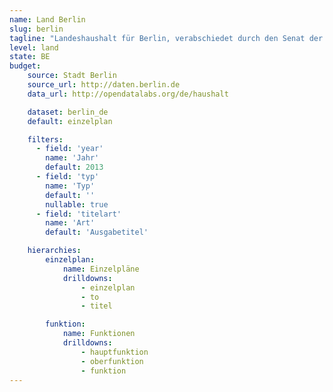 ```yaml
---
name: Land Berlin
slug: berlin
tagline: "Landeshaushalt für Berlin, verabschiedet durch den Senat der Stadt Berlin."
level: land
state: BE
budget:
    source: Stadt Berlin
    source_url: http://daten.berlin.de
    data_url: http://opendatalabs.org/de/haushalt

    dataset: berlin_de
    default: einzelplan

    filters:
      - field: 'year'
        name: 'Jahr'
        default: 2013
      - field: 'typ'
        name: 'Typ'
        default: ''
        nullable: true
      - field: 'titelart'
        name: 'Art'
        default: 'Ausgabetitel'

    hierarchies:
        einzelplan:
            name: Einzelpläne
            drilldowns:
                - einzelplan
                - to
                - titel

        funktion:
            name: Funktionen
            drilldowns:
                - hauptfunktion
                - oberfunktion
                - funktion
---
```

